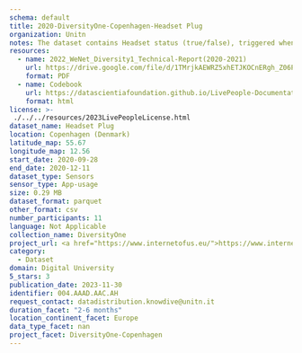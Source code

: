 ```yaml
---
schema: default
title: 2020-DiversityOne-Copenhagen-Headset Plug
organization: Unitn
notes: The dataset contains Headset status (true/false), triggered when the jack of the headphones is plugged in/out. It is part of Wenet Diversity 1 data collection, which contains data about the everyday life activities of students coming from 8 different universities located in China, Denmark, India, Italy, Mexico, Mongolia, Paraguay and UK. The data were collected via questionnaires, data coming from 27 smartphone sensors associated to thousand self-reported annotations over a period of 4 weeks.
resources:
  - name: 2022_WeNet_Diversity1_Technical-Report(2020-2021)
    url: https://drive.google.com/file/d/1TMrjkAEWRZ5xhETJKOCnERgh_Z06PO2E/view?usp=drive_link
    format: PDF
  - name: Codebook
    url: https://datascientiafoundation.github.io/LivePeople-Documentation/codebooks/2020_DV1_Copenhagen_headsetplug.html
    format: html
license: >-
 ./../../resources/2023LivePeopleLicense.html
dataset_name: Headset Plug
location: Copenhagen (Denmark)
latitude_map: 55.67
longitude_map: 12.56
start_date: 2020-09-28
end_date: 2020-12-11
dataset_type: Sensors
sensor_type: App-usage
size: 0.29 MB
dataset_format: parquet
other_format: csv
number_participants: 11
language: Not Applicable
collection_name: DiversityOne
project_url: <a href="https://www.internetofus.eu/">https://www.internetofus.eu/</a>
category: 
  - Dataset
domain: Digital University
5_stars: 3
publication_date: 2023-11-30
identifier: 004.AAAD.AAC.AH
request_contact: datadistribution.knowdive@unitn.it
duration_facet: "2-6 months"
location_continent_facet: Europe
data_type_facet: nan
project_facet: DiversityOne-Copenhagen
---
```

